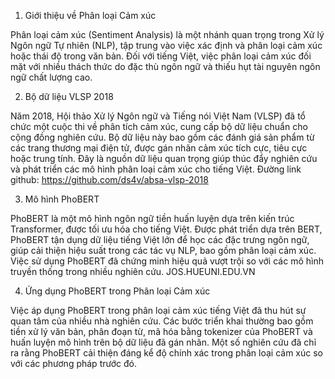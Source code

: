 1. Giới thiệu về Phân loại Cảm xúc

Phân loại cảm xúc (Sentiment Analysis) là một nhánh quan trọng trong Xử lý Ngôn ngữ Tự nhiên (NLP), tập trung vào việc xác định và phân loại cảm xúc hoặc thái độ trong văn bản. Đối với tiếng Việt, việc phân loại cảm xúc đối mặt với nhiều thách thức do đặc thù ngôn ngữ và thiếu hụt tài nguyên ngôn ngữ chất lượng cao.

2. Bộ dữ liệu VLSP 2018

Năm 2018, Hội thảo Xử lý Ngôn ngữ và Tiếng nói Việt Nam (VLSP) đã tổ chức một cuộc thi về phân tích cảm xúc, cung cấp bộ dữ liệu chuẩn cho cộng đồng nghiên cứu. Bộ dữ liệu này bao gồm các đánh giá sản phẩm từ các trang thương mại điện tử, được gán nhãn cảm xúc tích cực, tiêu cực hoặc trung tính. Đây là nguồn dữ liệu quan trọng giúp thúc đẩy nghiên cứu và phát triển các mô hình phân loại cảm xúc cho tiếng Việt.
Đường link github: https://github.com/ds4v/absa-vlsp-2018

3. Mô hình PhoBERT

PhoBERT là một mô hình ngôn ngữ tiền huấn luyện dựa trên kiến trúc Transformer, được tối ưu hóa cho tiếng Việt. Được phát triển dựa trên BERT, PhoBERT tận dụng dữ liệu tiếng Việt lớn để học các đặc trưng ngôn ngữ, giúp cải thiện hiệu suất trong các tác vụ NLP, bao gồm phân loại cảm xúc. Việc sử dụng PhoBERT đã chứng minh hiệu quả vượt trội so với các mô hình truyền thống trong nhiều nghiên cứu. 
JOS.HUEUNI.EDU.VN

4. Ứng dụng PhoBERT trong Phân loại Cảm xúc

Việc áp dụng PhoBERT trong phân loại cảm xúc tiếng Việt đã thu hút sự quan tâm của nhiều nhà nghiên cứu. Các bước triển khai thường bao gồm tiền xử lý văn bản, phân đoạn từ, mã hóa bằng tokenizer của PhoBERT và huấn luyện mô hình trên bộ dữ liệu đã gán nhãn. Một số nghiên cứu đã chỉ ra rằng PhoBERT cải thiện đáng kể độ chính xác trong phân loại cảm xúc so với các phương pháp trước đó.

